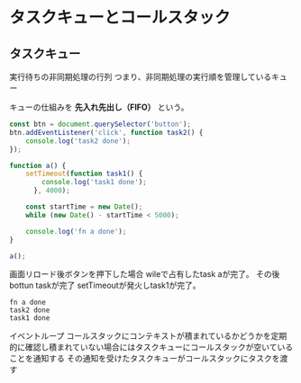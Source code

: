 # タスクキューとコールスタック
## タスクキュー
実行待ちの非同期処理の行列
つまり、非同期処理の実行順を管理しているキュー

キューの仕組みを __先入れ先出し（FIFO）__ という。

```js
const btn = document.querySelector('button');
btn.addEventListener('click', function task2() {
	console.log('task2 done');
});

function a() {
	setTimeout(function task1() { 
		console.log('task1 done');
	  }, 4000);

	const startTime = new Date();
	while (new Date() - startTime < 5000);

	console.log('fn a done');
}

a();
```
画面リロード後ボタンを押下した場合
wileで占有したtask aが完了。
その後bottun taskが完了
setTimeoutが発火しtask1が完了。

```console
fn a done
task2 done
task1 done
```

イベントループ
コールスタックにコンテキストが積まれているかどうかを定期的に確認し積まれていない場合にはタスクキューにコールスタックが空いていることを通知する
その通知を受けたタスクキューがコールスタックにタスクを渡す

